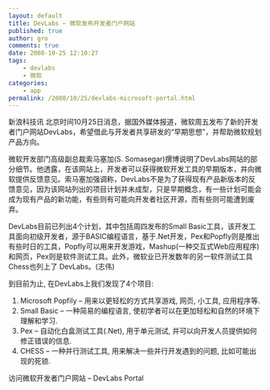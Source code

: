 ```yaml
---
layout: default
title: DevLabs – 微软发布开发者门户网站
published: true
author: gro
comments: true
date: 2008-10-25 12:10:27
tags:
    - devlabs
    - 微软
categories:
    - app
permalink: /2008/10/25/devlabs-microsoft-portal.html
---
```

新浪科技讯 北京时间10月25日消息，据国外媒体报道，微软周五发布了新的开发者门户网站DevLabs，希望借此与开发者共享研发的“早期思想”，并帮助微软规划产品方向。

微软开发部门高级副总裁索马塞加(S. Somasegar)撰博说明了DevLabs网站的部分细节。他透露，在该网站上，开发者可以获得微软开发工具的早期版本，并向微软提供反馈意见。索马塞加强调称，DevLabs不是为了获得现有产品新版本的反馈意见，因为该网站列出的项目计划并未成型，只是早期概念，有一些计划可能会成为现有产品的新功能，有些则有可能向开发者社区开源，而有些则可能遭到废弃。

DevLabs目前已列出4个计划，其中包括周四发布的Small Basic工具，该开发工具面向初级开发者，源于BASIC编程语言，基于.Net开发，Pex和Popfly则是推出有些时日的工具，Popfly可以用来开发游戏，Mashup(一种交互式Web应用程序)和网页，Pex则是软件测试工具。此外，微软业已开发数年的另一软件测试工具Chess也列上了 DevLabs。(志伟)

到目前为止, 在DevLabs上我们发现了4个项目:

  1. Microsoft Popfily &#8211; 用来以更轻松的方式共享游戏, 网页, 小工具, 应用程序等.
  2. Small Basic &#8211; 一种简易的编程语言, 使初学者可以在更加轻松和自然的环境下理解和学习.
  3. Pex &#8211; 自动化白盒测试工具(.Net), 用于单元测试, 并可以向开发人员提供如何修正错误的信息.
  4. CHESS &#8211; 一种并行测试工具, 用来解决一些并行开发遇到的问题, 比如可能出现的死锁.

访问微软开发者门户网站 – DevLabs Portal
